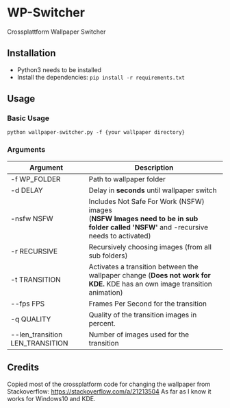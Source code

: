 # WP-Switcher
Crossplattform Wallpaper Switcher

## Installation

* Python3 needs to be installed
* Install the dependencies: `pip install -r requirements.txt`

## Usage

### Basic Usage
`python wallpaper-switcher.py -f {your wallpaper directory}`
### Arguments
Argument | Description
------------ | -------------
-f WP_FOLDER | Path to wallpaper folder
-d DELAY | Delay in **seconds** until wallpaper switch
-nsfw NSFW | Includes Not Safe For Work (NSFW) images<br/>(**NSFW Images need to be in sub folder called 'NSFW'** and -recursive needs to activated)
-r RECURSIVE| Recursively choosing images (from all sub folders)
-t TRANSITION | Activates a transition between the wallpaper change (**Does not work for KDE.** KDE has an own image transition animation)
--fps FPS | Frames Per Second for the transition
-q QUALITY| Quality of the transition images in percent.
--len_transition LEN_TRANSITION| Number of images used for the transition



## Credits
Copied most of the crossplatform code for changing the wallpaper from Stackoverflow: https://stackoverflow.com/a/21213504
As far as I know it works for Windows10 and KDE.
